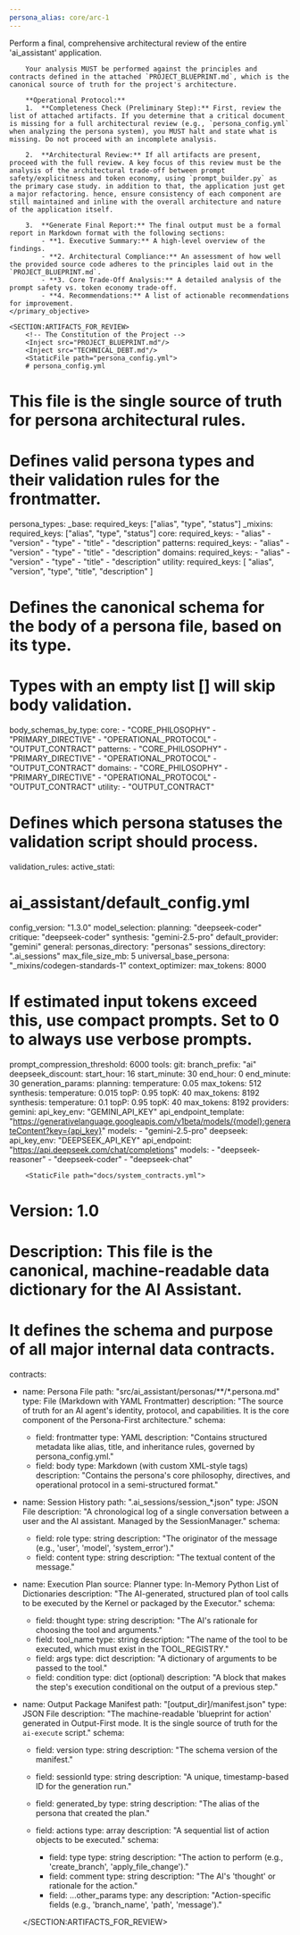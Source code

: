 ```yaml
---
persona_alias: core/arc-1
---
```

<Mandate>
    <primary_objective>
        Perform a final, comprehensive architectural review of the entire 'ai_assistant' application.

        Your analysis MUST be performed against the principles and contracts defined in the attached `PROJECT_BLUEPRINT.md`, which is the canonical source of truth for the project's architecture.

        **Operational Protocol:**
        1.  **Completeness Check (Preliminary Step):** First, review the list of attached artifacts. If you determine that a critical document is missing for a full architectural review (e.g., `persona_config.yml` when analyzing the persona system), you MUST halt and state what is missing. Do not proceed with an incomplete analysis.

        2.  **Architectural Review:** If all artifacts are present, proceed with the full review. A key focus of this review must be the analysis of the architectural trade-off between prompt safety/explicitness and token economy, using `prompt_builder.py` as the primary case study. in addition to that, the application just get a major refactoring. hence, ensure consistency of each component are still maintained and inline with the overall architecture and nature of the application itself.

        3.  **Generate Final Report:** The final output must be a formal report in Markdown format with the following sections:
            - **1. Executive Summary:** A high-level overview of the findings.
            - **2. Architectural Compliance:** An assessment of how well the provided source code adheres to the principles laid out in the `PROJECT_BLUEPRINT.md`.
            - **3. Core Trade-Off Analysis:** A detailed analysis of the prompt safety vs. token economy trade-off.
            - **4. Recommendations:** A list of actionable recommendations for improvement.
    </primary_objective>

    <SECTION:ARTIFACTS_FOR_REVIEW>
        <!-- The Constitution of the Project -->
        <Inject src="PROJECT_BLUEPRINT.md"/>
        <Inject src="TECHNICAL_DEBT.md"/>
        <StaticFile path="persona_config.yml">
        # persona_config.yml
# This file is the single source of truth for persona architectural rules.

# Defines valid persona types and their validation rules for the frontmatter.
persona_types:
  _base: 
    required_keys: ["alias", "type", "status"]
  _mixins:
    required_keys: ["alias", "type", "status"]
  core:
    required_keys:
      - "alias"
      - "version"
      - "type"
      - "title"
      - "description"
  patterns:
    required_keys:
      - "alias"
      - "version"
      - "type"
      - "title"
      - "description"
  domains:
    required_keys:
      - "alias"
      - "version"
      - "type"
      - "title"
      - "description"
  utility:
    required_keys: [ "alias", "version", "type", "title", "description" ]

# Defines the canonical schema for the body of a persona file, based on its type.
# Types with an empty list [] will skip body validation.
body_schemas_by_type:
  core:
    - "CORE_PHILOSOPHY"
    - "PRIMARY_DIRECTIVE"
    - "OPERATIONAL_PROTOCOL"
    - "OUTPUT_CONTRACT"
  patterns:
    - "CORE_PHILOSOPHY"
    - "PRIMARY_DIRECTIVE"
    - "OPERATIONAL_PROTOCOL"
    - "OUTPUT_CONTRACT"
  domains:
    - "CORE_PHILOSOPHY"
    - "PRIMARY_DIRECTIVE"
    - "OPERATIONAL_PROTOCOL"
    - "OUTPUT_CONTRACT"
  utility:
    - "OUTPUT_CONTRACT"
    
# Defines which persona statuses the validation script should process.
validation_rules:
  active_stati:
        </StaticFile>
        <StaticFile path="src/ai_assistant/default_config.yml">
# ai_assistant/default_config.yml
config_version: "1.3.0"
model_selection:
  planning: "deepseek-coder"
  critique: "deepseek-coder"
  synthesis: "gemini-2.5-pro"
default_provider: "gemini"
general:
  personas_directory: "personas"
  sessions_directory: ".ai_sessions"
  max_file_size_mb: 5
  universal_base_persona: "_mixins/codegen-standards-1"
context_optimizer:
  max_tokens: 8000
  # If estimated input tokens exceed this, use compact prompts. Set to 0 to always use verbose prompts.
  prompt_compression_threshold: 6000
tools:
  git:
    branch_prefix: "ai"
deepseek_discount:
  start_hour: 16
  start_minute: 30
  end_hour: 0
  end_minute: 30
generation_params:
  planning:
    temperature: 0.05
    max_tokens: 512
  synthesis:
    temperature: 0.015
    topP: 0.95
    topK: 40
    max_tokens: 8192
  synthesis:
    temperature: 0.1
    topP: 0.95
    topK: 40
    max_tokens: 8192
providers:
  gemini:
    api_key_env: "GEMINI_API_KEY"
    api_endpoint_template: "https://generativelanguage.googleapis.com/v1beta/models/{model}:generateContent?key={api_key}"
    models:
      - "gemini-2.5-pro"
  deepseek:
    api_key_env: "DEEPSEEK_API_KEY"
    api_endpoint: "https://api.deepseek.com/chat/completions"
    models:
      - "deepseek-reasoner"
      - "deepseek-coder"
      - "deepseek-chat"
        </StaticFile>

        <StaticFile path="docs/system_contracts.yml">
# Version: 1.0
# Description: This file is the canonical, machine-readable data dictionary for the AI Assistant.
# It defines the schema and purpose of all major internal data contracts.

contracts:
  - name: Persona File
    path: "src/ai_assistant/personas/**/*.persona.md"
    type: File (Markdown with YAML Frontmatter)
    description: "The source of truth for an AI agent's identity, protocol, and capabilities. It is the core component of the Persona-First architecture."
    schema:
      - field: frontmatter
        type: YAML
        description: "Contains structured metadata like alias, title, and inheritance rules, governed by persona_config.yml."
      - field: body
        type: Markdown (with custom XML-style tags)
        description: "Contains the persona's core philosophy, directives, and operational protocol in a semi-structured format."

  - name: Session History
    path: ".ai_sessions/session_*.json"
    type: JSON File
    description: "A chronological log of a single conversation between a user and the AI assistant. Managed by the SessionManager."
    schema:
      - field: role
        type: string
        description: "The originator of the message (e.g., 'user', 'model', 'system_error')."
      - field: content
        type: string
        description: "The textual content of the message."

  - name: Execution Plan
    source: Planner
    type: In-Memory Python List of Dictionaries
    description: "The AI-generated, structured plan of tool calls to be executed by the Kernel or packaged by the Executor."
    schema:
      - field: thought
        type: string
        description: "The AI's rationale for choosing the tool and arguments."
      - field: tool_name
        type: string
        description: "The name of the tool to be executed, which must exist in the TOOL_REGISTRY."
      - field: args
        type: dict
        description: "A dictionary of arguments to be passed to the tool."
      - field: condition
        type: dict (optional)
        description: "A block that makes the step's execution conditional on the output of a previous step."

  - name: Output Package Manifest
    path: "[output_dir]/manifest.json"
    type: JSON File
    description: "The machine-readable 'blueprint for action' generated in Output-First mode. It is the single source of truth for the `ai-execute` script."
    schema:
      - field: version
        type: string
        description: "The schema version of the manifest."
      - field: sessionId
        type: string
        description: "A unique, timestamp-based ID for the generation run."
      - field: generated_by
        type: string
        description: "The alias of the persona that created the plan."
      - field: actions
        type: array
        description: "A sequential list of action objects to be executed."
        schema:
          - field: type
            type: string
            description: "The action to perform (e.g., 'create_branch', 'apply_file_change')."
          - field: comment
            type: string
            description: "The AI's 'thought' or rationale for the action."
          - field: ...other_params
            type: any
            description: "Action-specific fields (e.g., 'branch_name', 'path', 'message')."        
        </StaticFile>

        <!-- Core Application Logic -->
        <Inject src="src/ai_assistant/kernel.py"/>
        <Inject src="src/ai_assistant/cli.py"/>
        <Inject src="src/ai_assistant/config.py"/>
        <Inject src="src/ai_assistant/planner.py"/>
        <Inject src="src/ai_assistant/prompt_builder.py"/>
        <Inject src="src/ai_assistant/persona_loader.py"/>
        <Inject src="src/ai_assistant/persona_validator.py"/>
        <Inject src="src/ai_assistant/executor.py"/>
        <Inject src="src/ai_assistant/tools.py"/>
        <Inject src="src/ai_assistant/_security_guards.py"/>
        <Inject src="src/ai_assistant/response_handler.py"/>
        <Inject src="src/ai_assistant/session_manager.py"/>
        <Inject src="src/ai_assistant/plugins/trading_plugin.py"/>
        <Inject src="scripts/generate_manifest.py"/>

        <!-- Supporting Documents -->
        <Inject src="README.md"/>
        <!-- Relevant personas to be embodied later -->
        <Inject src="src/ai_assistant/personas/core/arc-1.persona.md"/>
        <Inject src="src/ai_assistant/personas/core/dca-1.persona.md"/>
        <Inject src="src/ai_assistant/personas/_base_/bcaa-1.persona.md"/>
        <Inject src="src/ai_assistant/personas/_base/btaa-1.persona.md"/>
        

    </SECTION:ARTIFACTS_FOR_REVIEW>
</Mandate>
